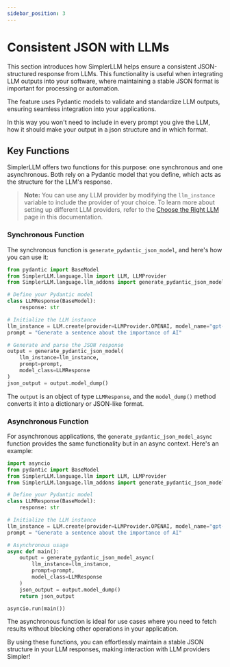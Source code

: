```yaml
---
sidebar_position: 3
---
```


# Consistent JSON with LLMs

This section introduces how SimplerLLM helps ensure a consistent JSON-structured response from LLMs. This functionality is useful when integrating LLM outputs into your software, where maintaining a stable JSON format is important for processing or automation.

The feature uses Pydantic models to validate and standardize LLM outputs, ensuring seamless integration into your applications.

In this way you won't need to include in every prompt you give the LLM, how it should make your output in a json structure and in which format.

## Key Functions

SimplerLLM offers two functions for this purpose: one synchronous and one asynchronous. Both rely on a Pydantic model that you define, which acts as the structure for the LLM's response.

> **Note:** You can use any LLM provider by modifying the `llm_instance` variable to include the provider of your choice. To learn more about setting up different LLM providers, refer to the [Choose the Right LLM](https://docs.simplerllm.com/LLM%20Interaction/Consistent%20JSON%20from%20any%20LLM) page in this documentation.

### Synchronous Function

The synchronous function is `generate_pydantic_json_model`, and here's how you can use it:

```python
from pydantic import BaseModel
from SimplerLLM.language.llm import LLM, LLMProvider
from SimplerLLM.language.llm_addons import generate_pydantic_json_model

# Define your Pydantic model
class LLMResponse(BaseModel):
    response: str

# Initialize the LLM instance
llm_instance = LLM.create(provider=LLMProvider.OPENAI, model_name="gpt-4o")
prompt = "Generate a sentence about the importance of AI"

# Generate and parse the JSON response
output = generate_pydantic_json_model(
    llm_instance=llm_instance,
    prompt=prompt,
    model_class=LLMResponse
)
json_output = output.model_dump()
```

The `output` is an object of type `LLMResponse`, and the `model_dump()` method converts it into a dictionary or JSON-like format.

### Asynchronous Function

For asynchronous applications, the `generate_pydantic_json_model_async` function provides the same functionality but in an async context. Here's an example:

```python
import asyncio
from pydantic import BaseModel
from SimplerLLM.language.llm import LLM, LLMProvider
from SimplerLLM.language.llm_addons import generate_pydantic_json_model_async

# Define your Pydantic model
class LLMResponse(BaseModel):
    response: str

# Initialize the LLM instance
llm_instance = LLM.create(provider=LLMProvider.OPENAI, model_name="gpt-4o")
prompt = "Generate a sentence about the importance of AI"

# Asynchronous usage
async def main():
    output = generate_pydantic_json_model_async(
        llm_instance=llm_instance,
        prompt=prompt,
        model_class=LLMResponse
    )
    json_output = output.model_dump()
    return json_output

asyncio.run(main())
```

The asynchronous function is ideal for use cases where you need to fetch results without blocking other operations in your application.

By using these functions, you can effortlessly maintain a stable JSON structure in your LLM responses, making interaction with LLM providers Simpler!